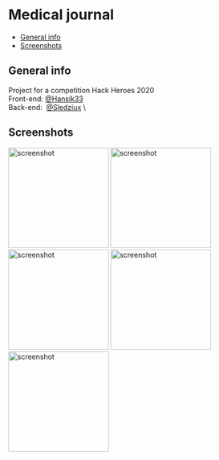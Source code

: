 # Medical journal
* [General info](#general-info) 
* [Screenshots](#screenshots)
## General info
Project for a competition Hack Heroes 2020 \
Front-end: [@Hansik33](https://github.com/Hansik33) \
Back-end: &nbsp;[@Sledziux](https://github.com/Sledziux) \
## Screenshots
<div>
<img src="https://i.imgur.com/GJZTVnm.jpg" alt="screenshot" width="200"/>
<img src="https://i.imgur.com/e2eHmsY.jpg" alt="screenshot" width="200"/>
<img src="https://i.imgur.com/IwN5UYc.jpg" alt="screenshot" width="200"/>
<img src="https://i.imgur.com/iW6VX4N.jpg" alt="screenshot" width="200"/>
<img src="https://i.imgur.com/YHWRe6i.jpg" alt="screenshot" width="200"/>
</div>

